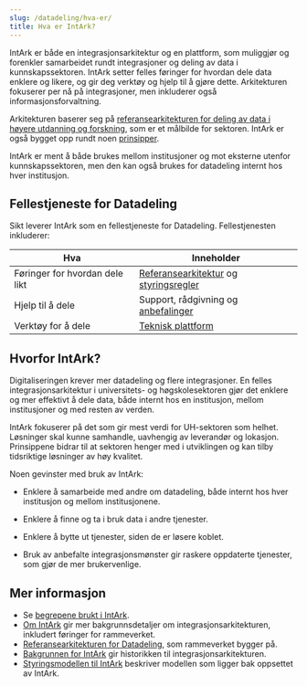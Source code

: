 ```yaml
---
slug: /datadeling/hva-er/
title: Hva er IntArk?
---
```


IntArk er både en integrasjonsarkitektur og en plattform, som muliggjør og
forenkler samarbeidet rundt integrasjoner og deling av data i
kunnskapssektoren. IntArk setter felles føringer for hvordan dele data
enklere og likere, og gir deg verktøy og hjelp til å gjøre dette. Arkitekturen
fokuserer per nå på integrasjoner, men inkluderer også informasjonsforvaltning.

Arkitekturen baserer seg på [referansearkitekturen for deling av data i høyere
utdanning og
forskning](https://unit-norge.github.io/unit-ra/main/B%C3%B8ker/Referansearkitektur%20for%20deling%20av%20data%20i%20h%C3%B8yere%20utdanning%20og%20forsking.html),
som er et målbilde for sektoren. IntArk er også bygget opp rundt noen
[prinsipper](/docs/datadeling/prinsippene/).

IntArk er ment å både brukes mellom institusjoner og mot eksterne utenfor
kunnskapssektoren, men den kan også brukes for datadeling internt hos hver
institusjon.

## Fellestjeneste for Datadeling

Sikt leverer IntArk som en fellestjeneste for Datadeling. Fellestjenesten
inkluderer:

| Hva | Inneholder |
| --- | --- |
| Føringer for hvordan dele likt | [Referansearkitektur] og [styringsregler] |
| Hjelp til å dele | Support, rådgivning og [anbefalinger] |
| Verktøy for å dele | [Teknisk plattform] |

<!-- TODO: sjekk om detaljane stemmer med tidlegare presentasjonar. Vurder å lage figur av det - vert finare. -->

[teknisk plattform]: /docs/datadeling/teknisk-plattform
[styringsregler]: /docs/datadeling/styringsregler
[referansearkitektur]: https://unit-norge.github.io/unit-ra/main/B%C3%B8ker/Referansearkitektur%20for%20deling%20av%20data%20i%20h%C3%B8yere%20utdanning%20og%20forsking.html
[anbefalinger]: /docs/datadeling/god-praksis


## Hvorfor IntArk?

Digitaliseringen krever mer datadeling og flere integrasjoner. En felles
integrasjonsarkitektur i universitets- og høgskolesektoren gjør det enklere og
mer effektivt å dele data, både internt hos en institusjon, mellom
institusjoner og med resten av verden.

IntArk fokuserer på det som gir mest verdi for UH-sektoren som helhet.
Løsninger skal kunne samhandle, uavhengig av leverandør og lokasjon.
Prinsippene bidrar til at sektoren henger med i utviklingen og kan tilby
tidsriktige løsninger av høy kvalitet.

Noen gevinster med bruk av IntArk:

* Enklere å samarbeide med andre om datadeling, både internt hos hver
institusjon og mellom institusjonene.

* Enklere å finne og ta i bruk data i andre tjenester.

* Enklere å bytte ut tjenester, siden de er løsere koblet.

* Bruk av anbefalte integrasjonsmønster gir raskere oppdaterte tjenester, som
gjør de mer brukervenlige.


## Mer informasjon

* Se [begrepene brukt i IntArk](/docs/datadeling/begreper/).
* [Om IntArk](/docs/datadeling/om) gir mer bakgrunnsdetaljer om integrasjonsarkitekturen, inkludert føringer for rammeverket.
* [Referansearkitekturen for Datadeling](/docs/datadeling/om/referansearkitektur), som rammeverket bygger på.
* [Bakgrunnen for IntArk](/docs/datadeling/om/bakgrunn) gir historikken til integrasjonsarkitekturen.
* [Styringsmodellen til IntArk](/docs/datadeling/om/styringsmodellen) beskriver modellen som ligger bak oppsettet av IntArk.
